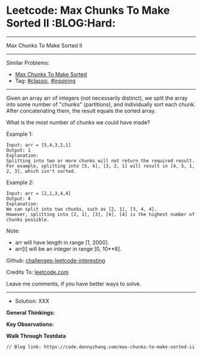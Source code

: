 
# Leetcode: Max Chunks To Make Sorted II     :BLOG:Hard:

---

Max Chunks To Make Sorted II  

---

Similar Problems:  

-   [Max Chunks To Make Sorted](https://code.dennyzhang.com/max-chunks-to-make-sorted)
-   Tag: [#classic](https://code.dennyzhang.com/tag/classic), [#inspiring](https://code.dennyzhang.com/tag/inspiring)

---

Given an array arr of integers (not necessarily distinct), we split the array into some number of "chunks" (partitions), and individually sort each chunk.  After concatenating them, the result equals the sorted array.  

What is the most number of chunks we could have made?  

Example 1:  

    Input: arr = [5,4,3,2,1]
    Output: 1
    Explanation:
    Splitting into two or more chunks will not return the required result.
    For example, splitting into [5, 4], [3, 2, 1] will result in [4, 5, 1, 2, 3], which isn't sorted.

Example 2:  

    Input: arr = [2,1,3,4,4]
    Output: 4
    Explanation:
    We can split into two chunks, such as [2, 1], [3, 4, 4].
    However, splitting into [2, 1], [3], [4], [4] is the highest number of chunks possible.

Note:  

-   arr will have length in range [1, 2000].
-   arr[i] will be an integer in range [0, 10\*\*8].

Github: [challenges-leetcode-interesting](https://github.com/DennyZhang/challenges-leetcode-interesting/tree/master/problems/max-chunks-to-make-sorted-ii)  

Credits To: [leetcode.com](https://leetcode.com/problems/max-chunks-to-make-sorted-ii/description/)  

Leave me comments, if you have better ways to solve.  

---

-   Solution: XXX

**General Thinkings:**  

    

**Key Observations:**  

    

**Walk Through Testdata**  

    

    // Blog link: https://code.dennyzhang.com/max-chunks-to-make-sorted-ii

